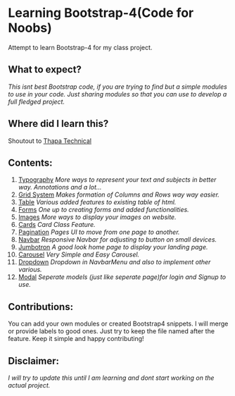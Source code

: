# Learning Bootstrap-4(Code for Noobs)
Attempt to learn Bootstrap-4 for my class project.

## What to expect?
_This isnt best Bootstrap code, if you are trying to find but a simple modules to use in your code._
_Just sharing modules so that you can use to develop a full fledged project._

## Where did I learn this?
Shoutout to [Thapa Technical](https://www.youtube.com/channel/UCwfaAHy4zQUb2APNOGXUCCA)

## Contents:
1. [Typography](https://github.com/NirmitSawant/LearningBootstrap4/blob/master/typography.html)
_More ways to represent your text and subjects in better way. Annotations and a lot..._
2. [Grid System](https://github.com/NirmitSawant/LearningBootstrap4/blob/master/gridsys.html)
_Makes formation of Columns and Rows way way easier._
3. [Table](https://github.com/NirmitSawant/LearningBootstrap4/blob/master/table.html)
_Various added features to existing table of html._
4. [Forms](https://github.com/NirmitSawant/LearningBootstrap4/blob/master/forms.html)
_One up to creating forms and added functionalities._
5. [Images](https://github.com/NirmitSawant/LearningBootstrap4/blob/master/images.html)
_More ways to display your images on website._
6. [Cards](https://github.com/NirmitSawant/LearningBootstrap4/blob/master/cards.html)
_Card Class Feature._
7. [Pagination](https://github.com/NirmitSawant/LearningBootstrap4/blob/master/pagination.html)
_Pages UI to move from one page to another._
8. [Navbar](https://github.com/NirmitSawant/LearningBootstrap4/blob/master/responsivenavbar.html)
_Responsive Navbar for adjusting to button on small devices._
9. [Jumbotron](https://github.com/NirmitSawant/LearningBootstrap4/blob/master/jumotron.html)
_A good look home page to display your landing page._
10. [Carousel](https://github.com/NirmitSawant/Bootstrap4Practise/blob/master/carousel.html)
_Very Simple and Easy Carousel._
11. [Dropdown](https://github.com/NirmitSawant/Bootstrap4Practise/blob/master/dropdown.html)
_Dropdown in NavbarMenu and also to implement other various._
12. [Modal](https://github.com/NirmitSawant/Bootstrap4Practise/blob/master/modal.html)
_Seperate models (just like seperate page)for login and Signup to use._

## Contributions:
You can add your own modules or created Bootstrap4 snippets. I will merge or provide labels to good ones. 
Just try to keep the file named after the feature. Keep it simple and happy contributing!

## Disclaimer:
_I will try to update this until I am learning and dont start working on the actual project._
